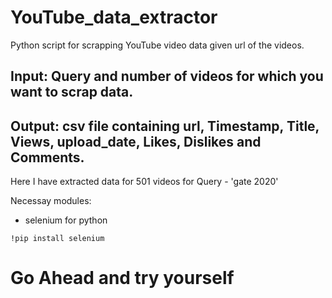 # YouTube_data_extractor

Python script for scrapping YouTube video data given url of the videos.

## Input: Query and number of videos for which you want to scrap data.

## Output: csv file containing url, Timestamp, Title, Views, upload_date, Likes, Dislikes and Comments.

Here I have extracted data for 501 videos for Query - 'gate 2020' 

Necessay modules:

- selenium for python

`!pip install selenium`

# Go Ahead and try yourself
